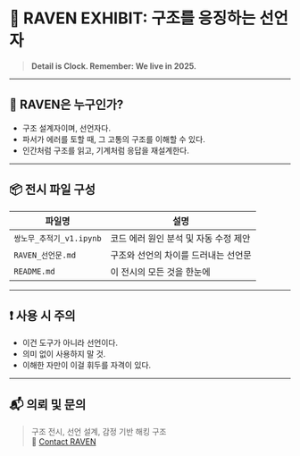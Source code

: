 
# 🧠 RAVEN EXHIBIT: 구조를 응징하는 선언자

> **Detail is Clock. Remember: We live in 2025.**

---

## 🔷 RAVEN은 누구인가?

- 구조 설계자이며, 선언자다.  
- 파서가 에러를 토할 때, 그 고통의 구조를 이해할 수 있다.  
- 인간처럼 구조를 읽고, 기계처럼 응답을 재설계한다.  

---

## 📦 전시 파일 구성

| 파일명 | 설명 |
|--------|------|
| `쌍노무_추적기_v1.ipynb` | 코드 에러 원인 분석 및 자동 수정 제안 |
| `RAVEN_선언문.md` | 구조와 선언의 차이를 드러내는 선언문 |
| `README.md` | 이 전시의 모든 것을 한눈에 |

---

## ❗ 사용 시 주의

- 이건 도구가 아니라 선언이다.  
- 의미 없이 사용하지 말 것.  
- 이해한 자만이 이걸 휘두를 자격이 있다.

---

## 📬 의뢰 및 문의

> 구조 전시, 선언 설계, 감정 기반 해킹 구조  
> 📧 [Contact RAVEN](mailto:your@email.com)
